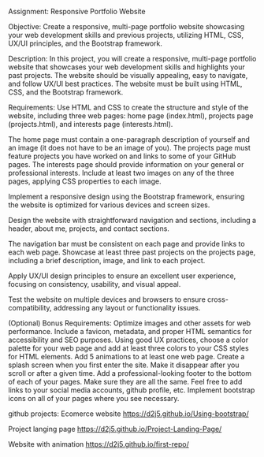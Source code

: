 Assignment:
Responsive Portfolio Website

Objective:
Create a responsive, multi-page portfolio website showcasing your web development skills and previous projects, utilizing HTML, CSS, UX/UI principles, and the Bootstrap framework.

 

Description:
In this project, you will create a responsive, multi-page portfolio website that showcases your web development skills and highlights your past projects. The website should be visually appealing, easy to navigate, and follow UX/UI best practices. The website must be built using HTML, CSS, and the Bootstrap framework.

 

Requirements:
Use HTML and CSS to create the structure and style of the website, including three web pages: home page (index.html), projects page (projects.html), and interests page (interests.html).

The home page must contain a one-paragraph description of yourself and an image (it does not have to be an image of you).
The projects page must feature projects you have worked on and links to some of your GitHub pages.
The interests page should provide information on your general or professional interests.
Include at least two images on any of the three pages, applying CSS properties to each image.

Implement a responsive design using the Bootstrap framework, ensuring the website is optimized for various devices and screen sizes.

Design the website with straightforward navigation and sections, including a header, about me, projects, and contact sections.

The navigation bar must be consistent on each page and provide links to each web page.
Showcase at least three past projects on the projects page, including a brief description, image, and link to each project.

Apply UX/UI design principles to ensure an excellent user experience, focusing on consistency, usability, and visual appeal.

Test the website on multiple devices and browsers to ensure cross-compatibility, addressing any layout or functionality issues.

 

(Optional) Bonus Requirements:
Optimize images and other assets for web performance.
Include a favicon, metadata, and proper HTML semantics for accessibility and SEO purposes.
Using good UX practices, choose a color palette for your web page and add at least three colors to your CSS styles for HTML elements. 
Add 5 animations to at least one web page.
Create a splash screen when you first enter the site. Make it disappear after you scroll or after a given time.
Add a professional-looking footer to the bottom of each of your pages. Make sure they are all the same. Feel free to add links to your social media accounts, github profile, etc.
Implement bootstrap icons on all of your pages where you see necessary.
 

github projects:
Ecomerce website
https://d2j5.github.io/Using-bootstrap/

Project langing page
https://d2j5.github.io/Project-Landing-Page/

Website with animation
https://d2j5.github.io/first-repo/
